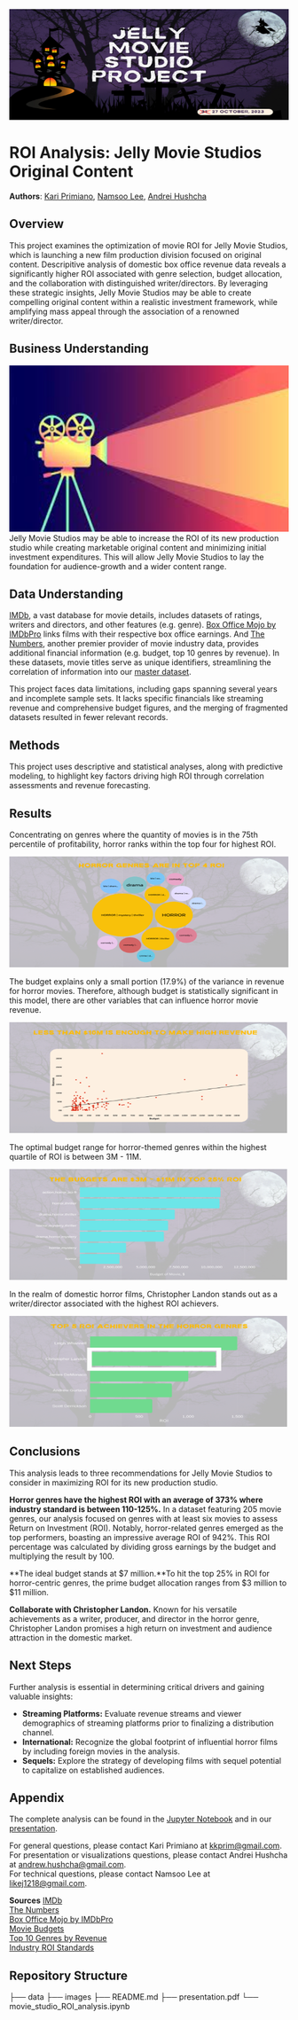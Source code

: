 <div style="text-align: center;" style="border: 2px solid black;">
    <img src="images/JellyMovieStudio.png" alt="Jelly Movie Project" width="800" height="200">
</div>

# ROI Analysis: Jelly Movie Studios Original Content

**Authors**: 
[Kari Primiano](mailto:kkprim@gmail.com), [Namsoo Lee](mailto:likej1218@gmail.com), [Andrei Hushcha](mailto:andrew.hushcha@gmail.com)

## Overview
This project examines the optimization of movie ROI for Jelly Movie Studios, which is launching a new film production division focused on original content. Descripitive analysis of domestic box office revenue data reveals a significantly higher ROI associated with genre selection, budget allocation, and the collaboration with distinguished writer/directors. By leveraging these strategic insights, Jelly Movie Studios may be able to create compelling original content within a realistic investment framework, while amplifying mass appeal through the association of a renowned writer/director.

## Business Understanding
<div style="text-align: center;" style="border: 2px solid black;">
    <img src="images/movie_banner.jpeg" alt="Film Projector" width="1000" height="300">
</div>
Jelly Movie Studios may be able to increase the ROI of its new production studio while creating marketable original content and minimizing initial investment expenditures. This will allow Jelly Movie Studios to lay the foundation for audience-growth and a wider content range.

## Data Understanding
[IMDb](https://www.imdb.com/), a vast database for movie details, includes datasets of ratings, writers and directors, and other features (e.g. genre). [Box Office Mojo by IMDbPro](https://www.boxofficemojo.com/) links films with their respective box office earnings. And [The Numbers](https://www.the-numbers.com/), another premier provider of movie industry data, provides additional financial information (e.g. budget, top 10 genres by revenue). In these datasets, movie titles serve as unique identifiers, streamlining the correlation of information into our <a href="master_dataset.csv">master dataset</a>. 

This project faces data limitations, including gaps spanning several years and incomplete sample sets. It lacks specific financials like streaming revenue and comprehensive budget figures, and the merging of fragmented datasets resulted in fewer relevant records.


## Methods
This project uses descriptive and statistical analyses, along with predictive modeling, to highlight key factors driving high ROI through correlation assessments and revenue forecasting.

## Results

Concentrating on genres where the quantity of movies is in the 75th percentile of profitability, horror ranks within the top four for highest ROI.
<div style="text-align: center;" style="border: 2px solid black;">
    <img src="images/Genre_ROI.png" alt="Bubble Chart" width="800" height="200">
</div>

The budget explains only a small portion (17.9%) of the variance in revenue for horror movies. Therefore, although budget is statistically significant in this model, there are other variables that can influence horror movie revenue.

<div style="text-align: center;" style="border: 2px solid black;">
    <img src="images/Revenue_Prediction.png" alt="Rev Forecast" width="800" height="200">
</div>

The optimal budget range for horror-themed genres within the highest quartile of ROI is between 3M - 11M.
<div style="text-align: center;" style="border: 2px solid black;">
    <img src="images/Budgets_ROI.png" alt="Budgets_ROI" width="800" height="200">
</div>

In the realm of domestic horror films, Christopher Landon stands out as a writer/director associated with the highest ROI achievers.
<div style="text-align: center;" style="border: 2px solid black;">
    <img src="images/People_ROI.png" alt="People ROI" width="800" height="200">
</div>

## Conclusions
This analysis leads to three recommendations for Jelly Movie Studios to consider in maximizing ROI for its new production studio. 

**Horror genres have the highest ROI with an average of 373% where industry standard is between 110-125%.** In a dataset featuring 205 movie genres, our analysis focused on genres with at least six movies to assess Return on Investment (ROI). Notably, horror-related genres emerged as the top performers, boasting an impressive average ROI of 942%. This ROI percentage was calculated by dividing gross earnings by the budget and multiplying the result by 100.

**The ideal budget stands at $7 million.**To hit the top 25% in ROI for horror-centric genres, the prime budget allocation ranges from $3 million to $11 million.

**Collaborate with Christopher Landon.** Known for his versatile achievements as a writer, producer, and director in the horror genre, Christopher Landon promises a high return on investment and audience attraction in the domestic market.

## Next Steps
Further analysis is essential in determining critical drivers and gaining valuable insights:

- **Streaming Platforms:** Evaluate revenue streams and viewer demographics of streaming platforms prior to finalizing a distribution channel.
- **International:** Recognize the global footprint of influential horror films by including foreign movies in the analysis.
- **Sequels:** Explore the strategy of developing films with sequel potential to capitalize on established audiences.

## Appendix
The complete analysis can be found in the <a href="movie_studio_ROI_analysis.ipynb">Jupyter Notebook</a> and in our <a href="presentation.pdf">presentation</a>.

For general questions, please contact Kari Primiano at <a href="mailto:kkprim@gmail.com">kkprim@gmail.com</a>.
<br>
For presentation or visualizations questions, please contact Andrei Hushcha at <a href="mailto:andrew.hushcha@gmail.com">andrew.hushcha@gmail.com</a>.
<br>
For technical questions, please contact Namsoo Lee at <a href="mailto:likej1218@gmail.com">likej1218@gmail.com</a>.

**Sources**
<a href="https://www.imdb.com/">IMDb</a>
<br>
<a href="https://www.the-numbers.com/">The Numbers</a>
<br>
<a href="https://www.boxofficemojo.com/">Box Office Mojo by IMDbPro</a>
<br>
<a href="https://www.the-numbers.com/movie/budgets/all">Movie Budgets</a>
<br>
<a href="https://www.the-numbers.com/market/genres">Top 10 Genres by Revenue</a>
<br>
<a href="chrome-extension://efaidnbmnnnibpcajpcglclefindmkaj/https://www.stern.nyu.edu/sites/default/files/assets/documents/uat_024304.pdf">Industry ROI Standards</a>

## Repository Structure
├── data
├── images
├── README.md
├── presentation.pdf
└── movie_studio_ROI_analysis.ipynb
